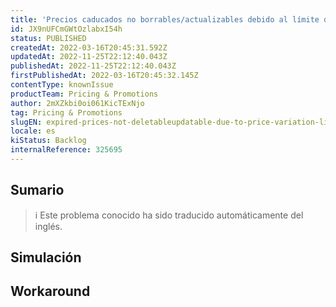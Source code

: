```yaml
---
title: 'Precios caducados no borrables/actualizables debido al límite de variación de precios'
id: JX9nUFCmGWtOzlabxI54h
status: PUBLISHED
createdAt: 2022-03-16T20:45:31.592Z
updatedAt: 2022-11-25T22:12:40.043Z
publishedAt: 2022-11-25T22:12:40.043Z
firstPublishedAt: 2022-03-16T20:45:32.145Z
contentType: knownIssue
productTeam: Pricing & Promotions
author: 2mXZkbi0oi061KicTExNjo
tag: Pricing & Promotions
slugEN: expired-prices-not-deletableupdatable-due-to-price-variation-limit
locale: es
kiStatus: Backlog
internalReference: 325695
---
```


## Sumario

>ℹ️ Este problema conocido ha sido traducido automáticamente del inglés.



## Simulación



## Workaround



